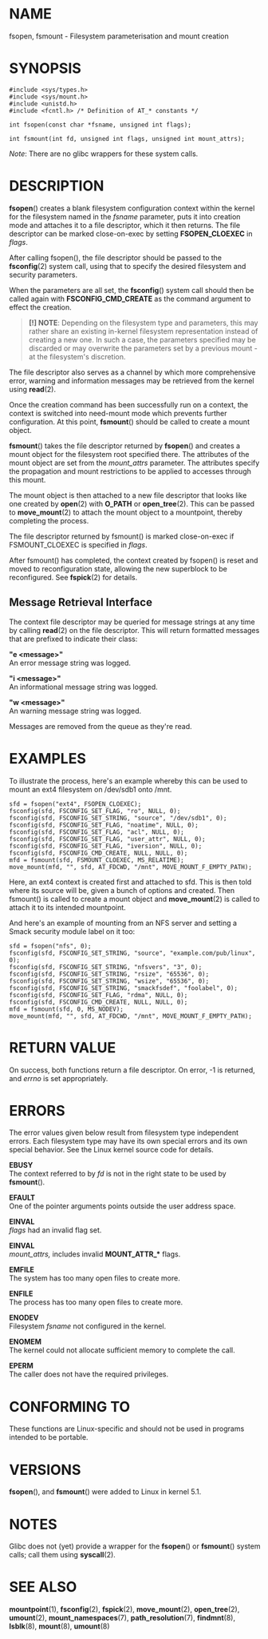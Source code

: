 # NAME

fsopen, fsmount - Filesystem parameterisation and mount creation

# SYNOPSIS

    #include <sys/types.h>
    #include <sys/mount.h>
    #include <unistd.h>
    #include <fcntl.h> /* Definition of AT_* constants */

    int fsopen(const char *fsname, unsigned int flags);

    int fsmount(int fd, unsigned int flags, unsigned int mount_attrs);

*Note*: There are no glibc wrappers for these system calls.

# DESCRIPTION

**fsopen**() creates a blank filesystem configuration context within the
kernel for the filesystem named in the *fsname* parameter, puts it into
creation mode and attaches it to a file descriptor, which it then
returns. The file descriptor can be marked close-on-exec by setting
**FSOPEN_CLOEXEC** in *flags*.

After calling fsopen(), the file descriptor should be passed to the
**fsconfig**(2) system call, using that to specify the desired
filesystem and security parameters.

When the parameters are all set, the **fsconfig**() system call should
then be called again with **FSCONFIG_CMD_CREATE** as the command
argument to effect the creation.

> **\[!\] NOTE**: Depending on the filesystem type and parameters, this
> may rather share an existing in-kernel filesystem representation
> instead of creating a new one. In such a case, the parameters
> specified may be discarded or may overwrite the parameters set by a
> previous mount - at the filesystem's discretion.

The file descriptor also serves as a channel by which more comprehensive
error, warning and information messages may be retrieved from the kernel
using **read**(2).

Once the creation command has been successfully run on a context, the
context is switched into need-mount mode which prevents further
configuration. At this point, **fsmount**() should be called to create a
mount object.

**fsmount**() takes the file descriptor returned by **fsopen**() and
creates a mount object for the filesystem root specified there. The
attributes of the mount object are set from the *mount_attrs* parameter.
The attributes specify the propagation and mount restrictions to be
applied to accesses through this mount.

The mount object is then attached to a new file descriptor that looks
like one created by **open**(2) with **O_PATH** or **open_tree**(2).
This can be passed to **move_mount**(2) to attach the mount object to a
mountpoint, thereby completing the process.

The file descriptor returned by fsmount() is marked close-on-exec if
FSMOUNT_CLOEXEC is specified in *flags*.

After fsmount() has completed, the context created by fsopen() is reset
and moved to reconfiguration state, allowing the new superblock to be
reconfigured. See **fspick**(2) for details.

## Message Retrieval Interface

The context file descriptor may be queried for message strings at any
time by calling **read**(2) on the file descriptor. This will return
formatted messages that are prefixed to indicate their class:

**"e \<message\>"**  
An error message string was logged.

**"i \<message\>"**  
An informational message string was logged.

**"w \<message\>"**  
An warning message string was logged.

Messages are removed from the queue as they're read.

# EXAMPLES

To illustrate the process, here's an example whereby this can be used to
mount an ext4 filesystem on /dev/sdb1 onto /mnt.

    sfd = fsopen("ext4", FSOPEN_CLOEXEC);
    fsconfig(sfd, FSCONFIG_SET_FLAG, "ro", NULL, 0);
    fsconfig(sfd, FSCONFIG_SET_STRING, "source", "/dev/sdb1", 0);
    fsconfig(sfd, FSCONFIG_SET_FLAG, "noatime", NULL, 0);
    fsconfig(sfd, FSCONFIG_SET_FLAG, "acl", NULL, 0);
    fsconfig(sfd, FSCONFIG_SET_FLAG, "user_attr", NULL, 0);
    fsconfig(sfd, FSCONFIG_SET_FLAG, "iversion", NULL, 0);
    fsconfig(sfd, FSCONFIG_CMD_CREATE, NULL, NULL, 0);
    mfd = fsmount(sfd, FSMOUNT_CLOEXEC, MS_RELATIME);
    move_mount(mfd, "", sfd, AT_FDCWD, "/mnt", MOVE_MOUNT_F_EMPTY_PATH);

Here, an ext4 context is created first and attached to sfd. This is then
told where its source will be, given a bunch of options and created.
Then fsmount() is called to create a mount object and **move_mount**(2)
is called to attach it to its intended mountpoint.

And here's an example of mounting from an NFS server and setting a Smack
security module label on it too:

    sfd = fsopen("nfs", 0);
    fsconfig(sfd, FSCONFIG_SET_STRING, "source", "example.com/pub/linux", 0);
    fsconfig(sfd, FSCONFIG_SET_STRING, "nfsvers", "3", 0);
    fsconfig(sfd, FSCONFIG_SET_STRING, "rsize", "65536", 0);
    fsconfig(sfd, FSCONFIG_SET_STRING, "wsize", "65536", 0);
    fsconfig(sfd, FSCONFIG_SET_STRING, "smackfsdef", "foolabel", 0);
    fsconfig(sfd, FSCONFIG_SET_FLAG, "rdma", NULL, 0);
    fsconfig(sfd, FSCONFIG_CMD_CREATE, NULL, NULL, 0);
    mfd = fsmount(sfd, 0, MS_NODEV);
    move_mount(mfd, "", sfd, AT_FDCWD, "/mnt", MOVE_MOUNT_F_EMPTY_PATH);

# RETURN VALUE

On success, both functions return a file descriptor. On error, -1 is
returned, and *errno* is set appropriately.

# ERRORS

The error values given below result from filesystem type independent
errors. Each filesystem type may have its own special errors and its own
special behavior. See the Linux kernel source code for details.

**EBUSY**  
The context referred to by *fd* is not in the right state to be used by
**fsmount**().

**EFAULT**  
One of the pointer arguments points outside the user address space.

**EINVAL**  
*flags* had an invalid flag set.

**EINVAL**  
*mount_attrs,* includes invalid **MOUNT_ATTR\_\*** flags.

**EMFILE**  
The system has too many open files to create more.

**ENFILE**  
The process has too many open files to create more.

**ENODEV**  
Filesystem *fsname* not configured in the kernel.

**ENOMEM**  
The kernel could not allocate sufficient memory to complete the call.

**EPERM**  
The caller does not have the required privileges.

# CONFORMING TO

These functions are Linux-specific and should not be used in programs
intended to be portable.

# VERSIONS

**fsopen**(), and **fsmount**() were added to Linux in kernel 5.1.

# NOTES

Glibc does not (yet) provide a wrapper for the **fsopen**() or
**fsmount**() system calls; call them using **syscall**(2).

# SEE ALSO

**mountpoint**(1), **fsconfig**(2), **fspick**(2), **move_mount**(2),
**open_tree**(2), **umount**(2), **mount_namespaces**(7),
**path_resolution**(7), **findmnt**(8), **lsblk**(8), **mount**(8),
**umount**(8)
